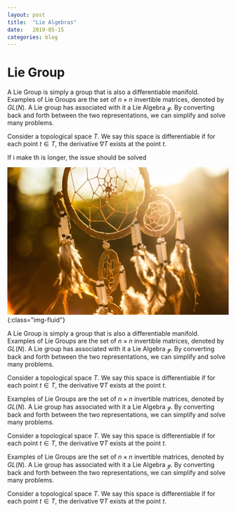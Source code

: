 ```yaml
---
layout: post
title:  "Lie Algebras"
date:   2019-05-15
categories: blog
---
```

# Lie Group
A Lie Group is simply a group that is also a differentiable manifold.
Examples of Lie Groups are the set of $n \times n$ invertible matrices, 
denoted by $GL(N)$. A Lie group has associated with it a Lie Algebra
$\mathscr{g}$. By converting back and forth between the two representations, we can simplify and solve many problems.

Consider a topological space $T$. We say this space is differentiable if
for each point $t \in T$, the derivative $\nabla T$ exists at the point $t$.

If i make th is longer, the issue should be solved

![testing an image](/img/posts/02.jpg){:class="img-fluid"}

A Lie Group is simply a group that is also a differentiable manifold.
Examples of Lie Groups are the set of $n \times n$ invertible matrices, 
denoted by $GL(N)$. A Lie group has associated with it a Lie Algebra
$\mathscr{g}$. By converting back and forth between the two representations, we can simplify and solve many problems.

Consider a topological space $T$. We say this space is differentiable if
for each point $t \in T$, the derivative $\nabla T$ exists at the point $t$.

Examples of Lie Groups are the set of $n \times n$ invertible matrices, 
denoted by $GL(N)$. A Lie group has associated with it a Lie Algebra
$\mathscr{g}$. By converting back and forth between the two representations, we can simplify and solve many problems.

Consider a topological space $T$. We say this space is differentiable if
for each point $t \in T$, the derivative $\nabla T$ exists at the point $t$.


Examples of Lie Groups are the set of $n \times n$ invertible matrices, 
denoted by $GL(N)$. A Lie group has associated with it a Lie Algebra
$\mathscr{g}$. By converting back and forth between the two representations, we can simplify and solve many problems.

Consider a topological space $T$. We say this space is differentiable if
for each point $t \in T$, the derivative $\nabla T$ exists at the point $t$.



